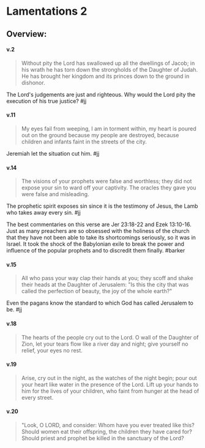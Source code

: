 # Lamentations 2

## Overview:


#### v.2
>Without pity the Lord has swallowed up all the dwellings of Jacob; in his wrath he has torn down the strongholds of the Daughter of Judah. He has brought her kingdom and its princes down to the ground in dishonor.

The Lord's judgements are just and righteous. Why would the Lord pity the execution of his true justice?
#jj 

#### v.11
>My eyes fail from weeping, I am in torment within, my heart is poured out on the ground because my people are destroyed, because children and infants faint in the streets of the city.

Jeremiah let the situation cut him.
#jj 

#### v.14
>The visions of your prophets were false and worthless; they did not expose your sin to ward off your captivity. The oracles they gave you were false and misleading.

The prophetic spirit exposes sin since it is the testimony of Jesus, the Lamb who takes away every sin.
#jj 

The best commentaries on this verse are Jer 23:18-22 and Ezek 13:10-16. Just as many preachers are so obsessed with the holiness of the church that they have not been able to take its shortcomings seriously, so it was in Israel. It took the shock of the Babylonian exile to break the power and influence of the popular prophets and to discredit them finally.
#barker 

#### v.15
>All who pass your way clap their hands at you; they scoff and shake their heads at the Daughter of Jerusalem: "Is this the city that was called the perfection of beauty, the joy of the whole earth?"

Even the pagans know the standard to which God has called Jerusalem to be.
#jj 

#### v.18
>The hearts of the people cry out to the Lord. O wall of the Daughter of Zion, let your tears flow like a river day and night; give yourself no relief, your eyes no rest.

#### v.19
>Arise, cry out in the night, as the watches of the night begin; pour out your heart like water in the presence of the Lord. Lift up your hands to him for the lives of your children, who faint from hunger at the head of every street.

#### v.20
>"Look, O LORD, and consider: Whom have you ever treated like this? Should women eat their offspring, the children they have cared for? Should priest and prophet be killed in the sanctuary of the Lord?

